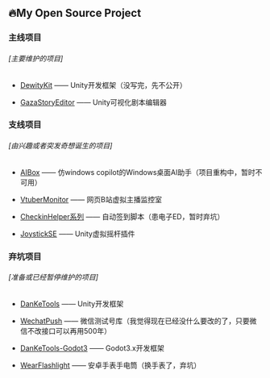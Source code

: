 ## 🔥My Open Source Project

### 主线项目

###### [主要维护的项目]

* [DewityKit](https://github.com/DanKE123abc/DewityKit)  —— Unity开发框架（没写完，先不公开）

* [GazaStoryEditor](https://github.com/DanKE123abc/GazaStoryEditor) —— Unity可视化剧本编辑器



### 支线项目

###### [由兴趣或者突发奇想诞生的项目]

* [AIBox](https://github.com/DanKE123abc/AIBox) —— 仿windows copilot的Windows桌面AI助手（项目重构中，暂时不可用）

* [VtuberMonitor](https://github.com/DanKE123abc/VtuberMonitor) —— 网页B站虚拟主播监控室

* [CheckinHelper系列](https://github.com/stars/DanKE123abc/lists/checkinhelper) —— 自动签到脚本（患电子ED，暂时弃坑）

* [JoystickSE](https://github.com/DanKE123abc/JoystickSE) —— Unity虚拟摇杆插件



### 弃坑项目

###### [准备或已经暂停维护的项目]

* [DanKeTools](https://github.com/DanKE123abc/DanKeTools) —— Unity开发框架

* [WechatPush](https://github.com/DanKE123abc/WechatPush) —— 微信测试号库（我觉得现在已经没什么要改的了，只要微信不改接口可以再用500年）

* [DanKeTools-Godot3](https://github.com/DanKE123abc/DanKeTools-Godot3) —— Godot3.x开发框架

* [WearFlashlight](https://github.com/DanKE123abc/WearFlashlight) —— 安卓手表手电筒（换手表了，弃坑）



